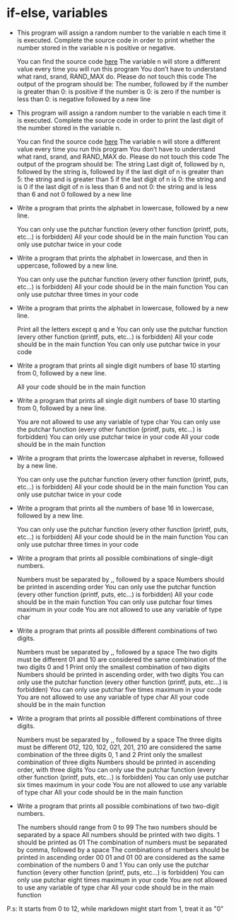 # if-else, variables

- This program will assign a random number to the variable n each time it is executed. Complete the source code in order to print whether the number stored in the variable n is positive or negative.

    You can find the source code [here](https://alx-intranet.hbtn.io/rltoken/rrqNDWjrCWdARnWFLPExPw)
    The variable n will store a different value every time you will run this program
    You don’t have to understand what rand, srand, RAND_MAX do. Please do not touch this code
    The output of the program should be:
        The number, followed by
            if the number is greater than 0: is positive
            if the number is 0: is zero
            if the number is less than 0: is negative
        followed by a new line

- This program will assign a random number to the variable n each time it is executed. Complete the source code in order to print the last digit of the number stored in the variable n.

    You can find the source code [here](https://alx-intranet.hbtn.io/rltoken/5HWhPDsq3jq1yCRQFrLl4Q)
    The variable n will store a different value every time you run this program
    You don’t have to understand what rand, srand, and RAND_MAX do. Please do not touch this code
    The output of the program should be:
        The string Last digit of, followed by
        n, followed by
        the string is, followed by
            if the last digit of n is greater than 5: the string and is greater than 5
            if the last digit of n is 0: the string and is 0
            if the last digit of n is less than 6 and not 0: the string and is less than 6 and not 0
        followed by a new line

- Write a program that prints the alphabet in lowercase, followed by a new line.

    You can only use the putchar function (every other function (printf, puts, etc…) is forbidden)
    All your code should be in the main function
    You can only use putchar twice in your code

- Write a program that prints the alphabet in lowercase, and then in uppercase, followed by a new line.

    You can only use the putchar function (every other function (printf, puts, etc…) is forbidden)
    All your code should be in the main function
    You can only use putchar three times in your code

- Write a program that prints the alphabet in lowercase, followed by a new line.

    Print all the letters except q and e
    You can only use the putchar function (every other function (printf, puts, etc…) is forbidden)
    All your code should be in the main function
    You can only use putchar twice in your code

- Write a program that prints all single digit numbers of base 10 starting from 0, followed by a new line.

    All your code should be in the main function

- Write a program that prints all single digit numbers of base 10 starting from 0, followed by a new line.

    You are not allowed to use any variable of type char
    You can only use the putchar function (every other function (printf, puts, etc…) is forbidden)
    You can only use putchar twice in your code
    All your code should be in the main function

- Write a program that prints the lowercase alphabet in reverse, followed by a new line.

    You can only use the putchar function (every other function (printf, puts, etc…) is forbidden)
    All your code should be in the main function
    You can only use putchar twice in your code

- Write a program that prints all the numbers of base 16 in lowercase, followed by a new line.

    You can only use the putchar function (every other function (printf, puts, etc…) is forbidden)
    All your code should be in the main function
    You can only use putchar three times in your code

- Write a program that prints all possible combinations of single-digit numbers.

    Numbers must be separated by ,, followed by a space
    Numbers should be printed in ascending order
    You can only use the putchar function (every other function (printf, puts, etc…) is forbidden)
    All your code should be in the main function
    You can only use putchar four times maximum in your code
    You are not allowed to use any variable of type char

- Write a program that prints all possible different combinations of two digits.

    Numbers must be separated by ,, followed by a space
    The two digits must be different
    01 and 10 are considered the same combination of the two digits 0 and 1
    Print only the smallest combination of two digits
    Numbers should be printed in ascending order, with two digits
    You can only use the putchar function (every other function (printf, puts, etc…) is forbidden)
    You can only use putchar five times maximum in your code
    You are not allowed to use any variable of type char
    All your code should be in the main function

- Write a program that prints all possible different combinations of three digits.

    Numbers must be separated by ,, followed by a space
    The three digits must be different
    012, 120, 102, 021, 201, 210 are considered the same combination of the three digits 0, 1 and 2
    Print only the smallest combination of three digits
    Numbers should be printed in ascending order, with three digits
    You can only use the putchar function (every other function (printf, puts, etc…) is forbidden)
    You can only use putchar six times maximum in your code
    You are not allowed to use any variable of type char
    All your code should be in the main function

- Write a program that prints all possible combinations of two two-digit numbers.

    The numbers should range from 0 to 99
    The two numbers should be separated by a space
    All numbers should be printed with two digits. 1 should be printed as 01
    The combination of numbers must be separated by comma, followed by a space
    The combinations of numbers should be printed in ascending order
    00 01 and 01 00 are considered as the same combination of the numbers 0 and 1
    You can only use the putchar function (every other function (printf, puts, etc…) is forbidden)
    You can only use putchar eight times maximum in your code
    You are not allowed to use any variable of type char
    All your code should be in the main function

P.s: It starts from 0 to 12, while markdown might start from 1, treat it as "0"

